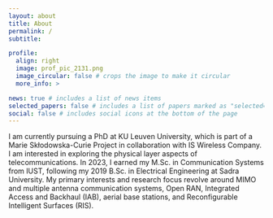 ```yaml
---
layout: about
title: About
permalink: /
subtitle: 

profile:
  align: right
  image: prof_pic_2131.png
  image_circular: false # crops the image to make it circular
  more_info: >

news: true # includes a list of news items
selected_papers: false # includes a list of papers marked as "selected={true}"
social: false # includes social icons at the bottom of the page
---
```


I am currently pursuing a PhD at KU Leuven University, which is part of a Marie Skłodowska-Curie Project in collaboration with IS Wireless Company. I am interested in exploring the physical layer aspects of telecommunications. In 2023, I earned my M.Sc. in Communication Systems from IUST, following my 2019 B.Sc. in Electrical Engineering at Sadra University. My primary interests and research focus revolve around MIMO and multiple antenna communication systems, Open RAN, Integrated Access and Backhaul (IAB), aerial base stations, and Reconfigurable Intelligent Surfaces (RIS). 

